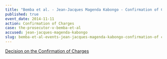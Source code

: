 ```yaml
---
title: "Bemba et al. - Jean-Jacques Magenda Kabongo - Confirmation of Charges"
published: true
event_date: 2014-11-11
action: Confirmation of Charges
case: the-prosecutor-v-bemba-et-al
accused: jean-jacques-magenda-kabongo
slug: bemba-et-al-events-jean-jacques-magenda-kabongo-confirmation-of charges
---
```


[Decision on the Confirmation of Charges](http://www.icc-cpi.int/iccdocs/doc/doc1857534.pdf)[](http://www.icc-cpi.int/en_menus/icc/situations%20and%20cases/situations/situation%20icc%200105/related%20cases/ICC-0105-0113/court-records/chambers/ptcII/Pages/749.aspx)

